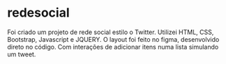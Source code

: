 # redesocial
Foi criado um projeto de rede social estilo o Twitter. Utilizei HTML, CSS, Bootstrap, Javascript e JQUERY. O layout foi feito no figma, desenvolvido direto no código. Com interações de adicionar itens numa lista simulando um tweet.
